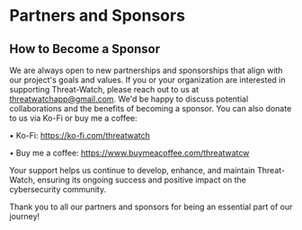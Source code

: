 # Partners and Sponsors

## How to Become a Sponsor

We are always open to new partnerships and sponsorships that align with our project's goals and values. If you or your organization are interested in supporting Threat-Watch, please reach out to us at threatwatchapp@gmail.com. We'd be happy to discuss potential collaborations and the benefits of becoming a sponsor. You can also donate to us via Ko-Fi or buy me a coffee: 

• Ko-Fi:
https://ko-fi.com/threatwatch

• Buy me a coffee:
https://www.buymeacoffee.com/threatwatcw

Your support helps us continue to develop, enhance, and maintain Threat-Watch, ensuring its ongoing success and positive impact on the cybersecurity community.

Thank you to all our partners and sponsors for being an essential part of our journey!

